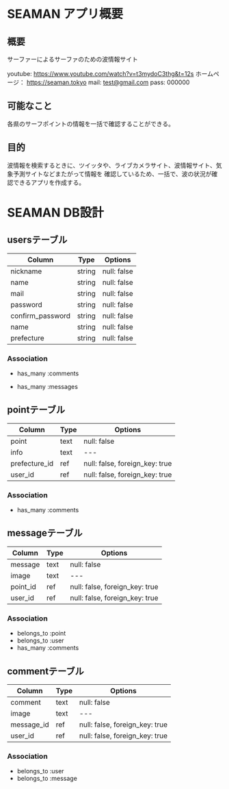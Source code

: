 # SEAMAN アプリ概要
## 概要
サーファーによるサーファのための波情報サイト

youtube: https://www.youtube.com/watch?v=t3mydoC3thg&t=12s
ホームページ： https://seaman.tokyo
mail: test@gmail.com
pass: 000000

## 可能なこと
各県のサーフポイントの情報を一括で確認することができる。

## 目的
波情報を検索するときに、ツイッタや、ライブカメラサイト、波情報サイト、気象予測サイトなどまたがって情報を
確認しているため、一括で、波の状況が確認できるアプリを作成する。

# SEAMAN DB設計
## usersテーブル
|Column|Type|Options|
|------|----|-------|
|nickname|string|null: false|
|name|string|null: false|
|mail|string|null: false|
|password|string|null: false|
|confirm_password|string|null: false|
|name|string|null: false|
|prefecture|string|null: false|

### Association
- has_many :comments
<!-- - has_many_active_hash :prefecture -->
- has_many :messages

## pointテーブル
|Column|Type|Options|
|------|----|-------|
|point|text|null: false|
|info|text|---|
|prefecture_id|ref|null: false, foreign_key: true|
|user_id|ref|null: false, foreign_key: true|


### Association
- has_many :comments
<!-- - belongs_to_active_hash :prefecture -->

## messageテーブル
|Column|Type|Options|
|------|----|-------|
|message|text|null: false|
|image|text|---|
|point_id|ref|null: false, foreign_key: true|
|user_id|ref|null: false, foreign_key: true|


### Association
- belongs_to :point
- belongs_to :user
- has_many :comments

## commentテーブル
|Column|Type|Options|
|------|----|-------|
|comment|text|null: false|
|image|text|---|
|message_id|ref|null: false, foreign_key: true|
|user_id|ref|null: false, foreign_key: true|


### Association
- belongs_to :user
- belongs_to :message





